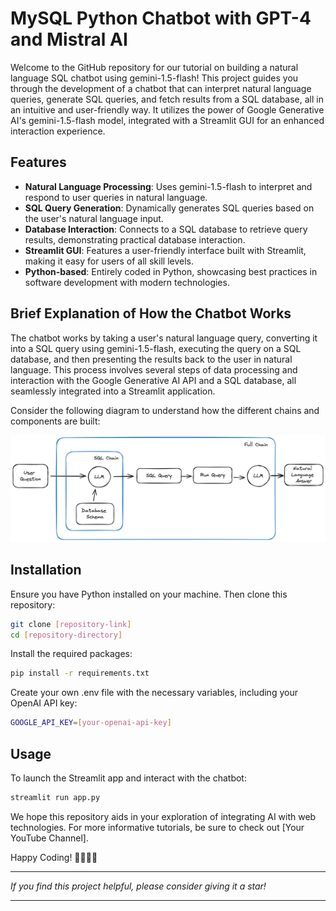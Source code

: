 # MySQL Python Chatbot with GPT-4 and Mistral AI

Welcome to the GitHub repository for our tutorial on building a natural language SQL chatbot using gemini-1.5-flash! This project guides you through the development of a chatbot that can interpret natural language queries, generate SQL queries, and fetch results from a SQL database, all in an intuitive and user-friendly way. It utilizes the power of Google Generative AI's gemini-1.5-flash model, integrated with a Streamlit GUI for an enhanced interaction experience.


## Features
- **Natural Language Processing**: Uses gemini-1.5-flash to interpret and respond to user queries in natural language.
- **SQL Query Generation**: Dynamically generates SQL queries based on the user's natural language input.
- **Database Interaction**: Connects to a SQL database to retrieve query results, demonstrating practical database interaction.
- **Streamlit GUI**: Features a user-friendly interface built with Streamlit, making it easy for users of all skill levels.
- **Python-based**: Entirely coded in Python, showcasing best practices in software development with modern technologies.

## Brief Explanation of How the Chatbot Works

The chatbot works by taking a user's natural language query, converting it into a SQL query using gemini-1.5-flash, executing the query on a SQL database, and then presenting the results back to the user in natural language. This process involves several steps of data processing and interaction with the  Google Generative AI API and a SQL database, all seamlessly integrated into a Streamlit application.

Consider the following diagram to understand how the different chains and components are built:

![Chatbot Architecture](./docs/mysql-chains.png)

## Installation
Ensure you have Python installed on your machine. Then clone this repository:

```bash
git clone [repository-link]
cd [repository-directory]
```

Install the required packages:

```bash
pip install -r requirements.txt
```

Create your own .env file with the necessary variables, including your OpenAI API key:

```bash
GOOGLE_API_KEY=[your-openai-api-key]
```

## Usage
To launch the Streamlit app and interact with the chatbot:

```bash
streamlit run app.py
```

We hope this repository aids in your exploration of integrating AI with web technologies. For more informative tutorials, be sure to check out [Your YouTube Channel].

Happy Coding! 🚀👨‍💻🤖

---

*If you find this project helpful, please consider giving it a star!*

---
